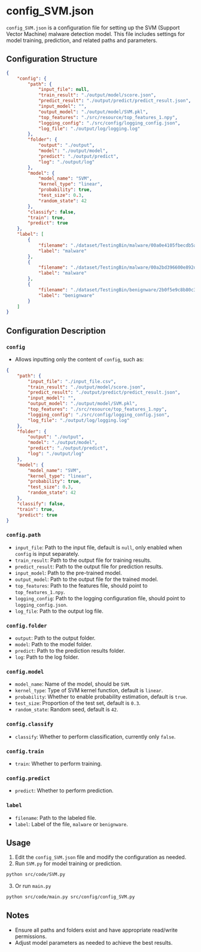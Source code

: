 # config_SVM.json

`config_SVM.json` is a configuration file for setting up the SVM (Support Vector Machine) malware detection model. This file includes settings for model training, prediction, and related paths and parameters.

## Configuration Structure

```json
{
    "config": {
        "path": {
            "input_file": null,
            "train_result": "./output/model/score.json",
            "predict_result": "./output/predict/predict_result.json",
            "input_model": "",
            "output_model": "./output/model/SVM.pkl",
            "top_features": "./src/resource/top_features_1.npy",
            "logging_config": "./src/config/logging_config.json",
            "log_file": "./output/log/logging.log"
        },
        "folder": {
            "output": "./output",
            "model": "./output/model",
            "predict": "./output/predict",
            "log": "./output/log"
        },
        "model": {
            "model_name": "SVM",
            "kernel_type": "linear",
            "probability": true,
            "test_size": 0.3,
            "random_state": 42
        },
        "classify": false,
        "train": true,
        "predict": true
    },
    "label": [
        {
            "filename": "./dataset/TestingBin/malware/00a0e4105fbecdb5aa33e7cad7edfaecb2e983e0829e0b30eabe384889f107d4",
            "label": "malware"
        },
        {
            "filename": "./dataset/TestingBin/malware/00a2bd396600e892da75c686be60d5d13e5a34824afd76c02e8cf7257d2cf5c5",
            "label": "malware"
        },
        {
            "filename": "./dataset/TestingBin/benignware/2b0f5e9c8b80c32e42cb4f9924ccd379a9380b88acb6ec6a4bb5ac4d3e952938",
            "label": "benignware"
        }
    ]
}
```

## Configuration Description

### `config`
- Allows inputting only the content of `config`, such as:
```json
{
    "path": {
        "input_file": "./input_file.csv",
        "train_result": "./output/model/score.json",
        "predict_result": "./output/predict/predict_result.json",
        "input_model": "",
        "output_model": "./output/model/SVM.pkl",
        "top_features": "./src/resource/top_features_1.npy",
        "logging_config": "./src/config/logging_config.json",
        "log_file": "./output/log/logging.log"
    },
    "folder": {
        "output": "./output",
        "model": "./output/model",
        "predict": "./output/predict",
        "log": "./output/log"
    },
    "model": {
        "model_name": "SVM",
        "kernel_type": "linear",
        "probability": true,
        "test_size": 0.3,
        "random_state": 42
    },
    "classify": false,
    "train": true,
    "predict": true
}
```

### `config.path`

- `input_file`: Path to the input file, default is `null`, only enabled when `config` is input separately.
- `train_result`: Path to the output file for training results.
- `predict_result`: Path to the output file for prediction results.
- `input_model`: Path to the pre-trained model.
- `output_model`: Path to the output file for the trained model.
- `top_features`: Path to the features file, should point to `top_features_1.npy`.
- `logging_config`: Path to the logging configuration file, should point to `logging_config.json`.
- `log_file`: Path to the output log file.

### `config.folder`

- `output`: Path to the output folder.
- `model`: Path to the model folder.
- `predict`: Path to the prediction results folder.
- `log`: Path to the log folder.

### `config.model`

- `model_name`: Name of the model, should be `SVM`.
- `kernel_type`: Type of SVM kernel function, default is `linear`.
- `probability`: Whether to enable probability estimation, default is `true`.
- `test_size`: Proportion of the test set, default is `0.3`.
- `random_state`: Random seed, default is `42`.

### `config.classify`

- `classify`: Whether to perform classification, currently only `false`.

### `config.train`

- `train`: Whether to perform training.

### `config.predict`

- `predict`: Whether to perform prediction.

### `label`

- `filename`: Path to the labeled file.
- `label`: Label of the file, `malware` or `benignware`.

## Usage

1. Edit the `config_SVM.json` file and modify the configuration as needed.
2. Run `SVM.py` for model training or prediction.

```sh
python src/code/SVM.py
```

3. Or run `main.py`
```sh
python src/code/main.py src/config/config_SVM.py
```

## Notes

- Ensure all paths and folders exist and have appropriate read/write permissions.
- Adjust model parameters as needed to achieve the best results.